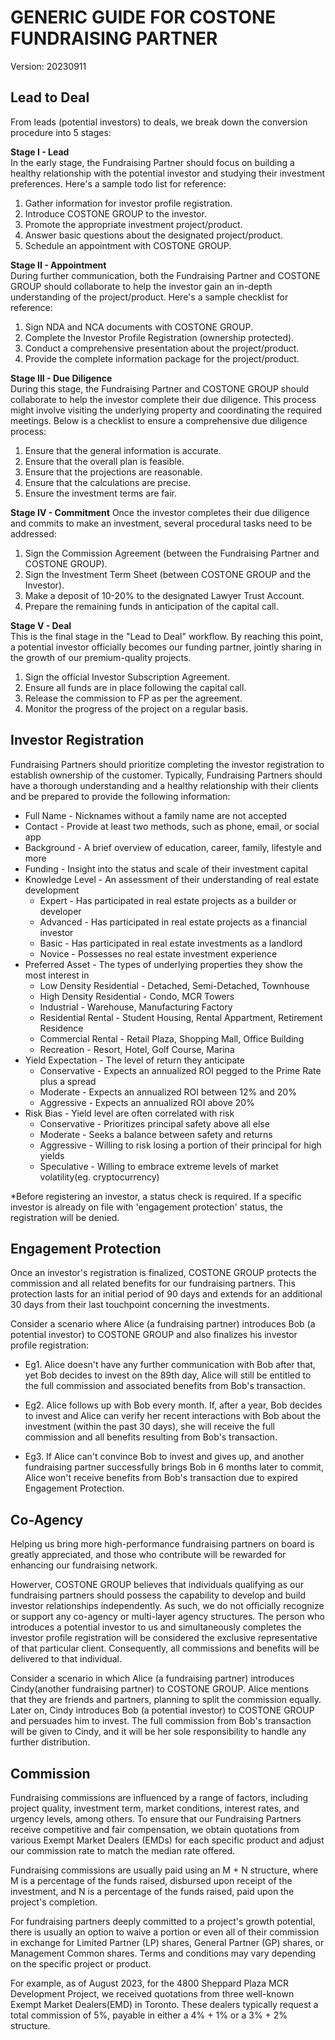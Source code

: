 # GENERIC GUIDE FOR COSTONE FUNDRAISING PARTNER
Version: 20230911

## Lead to Deal

From leads (potential investors) to deals, we break down the conversion procedure into 5 stages:

**Stage I - Lead**  
In the early stage, the Fundraising Partner should focus on building a healthy relationship with the potential investor and studying their investment preferences. Here's a sample todo list for reference:  

1. Gather information for investor profile registration.
2. Introduce COSTONE GROUP to the investor.
3. Promote the appropriate investment project/product.
4. Answer basic questions about the designated project/product.
5. Schedule an appointment with COSTONE GROUP.

**Stage II - Appointment**  
During further communication, both the Fundraising Partner and COSTONE GROUP should collaborate to help the investor gain an in-depth understanding of the project/product. Here's a sample checklist for reference:  

1. Sign NDA and NCA documents with COSTONE GROUP.
2. Complete the Investor Profile Registration (ownership protected).
3. Conduct a comprehensive presentation about the project/product.
4. Provide the complete information package for the project/product.

**Stage III - Due Diligence**  
During this stage, the Fundraising Partner and COSTONE GROUP should collaborate to help the investor complete their due diligence. This process might involve visiting the underlying property and coordinating the required meetings. Below is a checklist to ensure a comprehensive due diligence process:

1. Ensure that the general information is accurate.
2. Ensure that the overall plan is feasible.
3. Ensure that the projections are reasonable.
4. Ensure that the calculations are precise.
5. Ensure the investment terms are fair.

**Stage IV - Commitment**
Once the investor completes their due diligence and commits to make an investment, several procedural tasks need to be addressed:

1. Sign the Commission Agreement (between the Fundraising Partner and COSTONE GROUP).
2. Sign the Investment Term Sheet (between COSTONE GROUP and the Investor).
3. Make a deposit of 10-20% to the designated Lawyer Trust Account.
4. Prepare the remaining funds in anticipation of the capital call.

**Stage V - Deal**  
This is the final stage in the "Lead to Deal" workflow. By reaching this point, a potential investor officially becomes our funding partner, jointly sharing in the growth of our premium-quality projects.

1. Sign the official Investor Subscription Agreement.
2. Ensure all funds are in place following the capital call.
3. Release the commission to FP as per the agreement.
4. Monitor the progress of the project on a regular basis.


## Investor Registration

Fundraising Partners should prioritize completing the investor registration to establish ownership of the customer. Typically, Fundraising Partners should have a thorough understanding and a healthy relationship with their clients and be prepared to provide the following information:

* Full Name - Nicknames without a family name are not accepted
* Contact - Provide at least two methods, such as phone, email, or social app
* Background - A brief overview of education, career, family, lifestyle and more
* Funding - Insight into the status and scale of their investment capital
* Knowledge Level - An assessment of their understanding of real estate development
    - Expert - Has participated in real estate projects as a builder or developer
    - Advanced - Has participated in real estate projects as a financial investor
    - Basic - Has participated in real estate investments as a landlord
    - Novice - Possesses no real estate investment experience
* Preferred Asset - The types of underlying properties they show the most interest in
    - Low Density Residential - Detached, Semi-Detached, Townhouse
    - High Density Residential - Condo, MCR Towers
    - Industrial - Warehouse, Manufacturing Factory
    - Residential Rental - Student Housing, Rental Appartment, Retirement Residence
    - Commercial Rental - Retail Plaza, Shopping Mall, Office Building
    - Recreation - Resort, Hotel, Golf Course, Marina
* Yield Expectation - The level of return they anticipate
    - Conservative - Expects an annualized ROI pegged to the Prime Rate plus a spread
    - Moderate - Expects an annualized ROI between 12% and 20%
    - Aggressive - Expects an annualized ROI above 20%
* Risk Bias - Yield level are often correlated with risk
    - Conservative - Prioritizes principal safety above all else
    - Moderate - Seeks a balance between safety and returns
    - Aggressive - Willing to risk losing a portion of their principal for high yields
    - Speculative - Willing to embrace extreme levels of market volatility(eg. cryptocurrency)

*Before registering an investor, a status check is required. If a specific investor is already on file with 'engagement protection' status, the registration will be denied.

## Engagement Protection

Once an investor's registration is finalized, COSTONE GROUP protects the commission and all related benefits for our fundraising partners. This protection lasts for an initial period of 90 days and extends for an additional 30 days from their last touchpoint concerning the investments.

Consider a scenario where Alice (a fundraising partner) introduces Bob (a potential investor) to COSTONE GROUP and also finalizes his investor profile registration:

* Eg1. Alice doesn't have any further communication with Bob after that, yet Bob decides to invest on the 89th day, Alice will still be entitled to the full commission and associated benefits from Bob's transaction.

* Eg2. Alice follows up with Bob every month. If, after a year, Bob decides to invest and Alice can verify her recent interactions with Bob about the investment (within the past 30 days), she will receive the full commission and all benefits resulting from Bob's transaction.

* Eg3.  If Alice can't convince Bob to invest and gives up, and another fundraising partner successfully brings Bob in 6 months later to commit, Alice won't receive benefits from Bob's transaction due to expired Engagement Protection.


## Co-Agency

Helping us bring more high-performance fundraising partners on board is greatly appreciated, and those who contribute will be rewarded for enhancing our fundraising network.

Howerver, COSTONE GROUP believes that individuals qualifying as our fundraising partners should possess the capability to develop and build investor relationships independently. As such, we do not officially recognize or support any co-agency or multi-layer agency structures. The person who introduces a potential investor to us and simultaneously completes the investor profile registration will be considered the exclusive representative of that particular client. Consequently, all commissions and benefits will be delivered to that individual.

Consider a scenario in which Alice (a fundraising partner) introduces Cindy(another fundraising partner) to COSTONE GROUP. Alice mentions that they are friends and partners, planning to split the commission equally. Later on, Cindy introduces Bob (a potential investor) to COSTONE GROUP and persuades him to invest. The full commission from Bob's transaction will be given to Cindy, and it will be her sole responsibility to handle any further distribution.


## Commission

Fundraising commissions are influenced by a range of factors, including project quality, investment term, market conditions, interest rates, and urgency levels, among others. To ensure that our Fundraising Partners receive competitive and fair compensation, we obtain quotations from various Exempt Market Dealers (EMDs) for each specific product and adjust our commission rate to match the median rate offered.

Fundraising commissions are usually paid using an M + N structure, where M is a percentage of the funds raised, disbursed upon receipt of the investment, and N is a percentage of the funds raised, paid upon the project's completion.

For fundraising partners deeply committed to a project's growth potential, there is usually an option to waive a portion or even all of their commission in exchange for Limited Partner (LP) shares, General Partner (GP) shares, or Management Common shares. Terms and conditions may vary depending on the specific project or product.

For example, as of August 2023, for the 4800 Sheppard Plaza MCR Development Project, we received quotations from three well-known Exempt Market Dealers(EMD) in Toronto. These dealers typically request a total commission of 5%, payable in either a 4% + 1% or a 3% + 2% structure.

